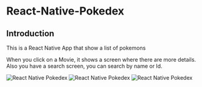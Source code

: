 # React-Native-Pokedex

## Introduction
This is a React Native App that show a list of pokemons

When you click on a Movie, it shows a screen where there are more details.
Also you have a search screen, you can search by name or Id.

![React Native Pokedex](https://res.cloudinary.com/drcq2kx3u/image/upload/v1623611635/GitHub/React-Native-Pokedex/pokemon_screen_ekfkph.jpg)
![React Native Pokedex](https://res.cloudinary.com/drcq2kx3u/image/upload/v1623611635/GitHub/React-Native-Pokedex/detailscreen_fuas0v.jpg)
![React Native Pokedex](https://res.cloudinary.com/drcq2kx3u/image/upload/v1623611635/GitHub/React-Native-Pokedex/searchScreen_ycotfr.jpg)
